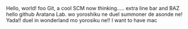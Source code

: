 Hello, world!
foo
Git, a cool SCM
now thinking.....
extra line
bar and BAZ
hello github
Aratana Lab. wo yoroshiku ne
duel summoner de asonde ne!
Yada!!
duel in wonderland mo yorosiku ne!!
I want to have mac

